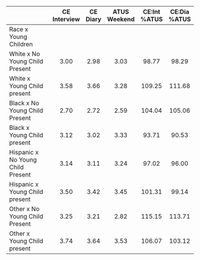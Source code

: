 
|                      | CE<br>Interview |  CE<br>Diary | ATUS<br>Weekend | CE:Int<br>%ATUS | CE:Dia<br>%ATUS |
| -------------------- | :----------: | :----------: | :----------: | :----------: | :----------: |
| Race x Young Children |              |              |              |              |              |
| White x No Young Child Present |         3.00 |         2.98 |         3.03 |        98.77 |        98.29 |
| White x Young Child present |         3.58 |         3.66 |         3.28 |       109.25 |       111.68 |
| Black x No Young Child Present |         2.70 |         2.72 |         2.59 |       104.04 |       105.06 |
| Black x Young Child present |         3.12 |         3.02 |         3.33 |        93.71 |        90.53 |
| Hispanic x No Young Child Present |         3.14 |         3.11 |         3.24 |        97.02 |        96.00 |
| Hispanic x Young Child present |         3.50 |         3.42 |         3.45 |       101.31 |        99.14 |
| Other x No Young Child Present |         3.25 |         3.21 |         2.82 |       115.15 |       113.71 |
| Other x Young Child present |         3.74 |         3.64 |         3.53 |       106.07 |       103.12 |

